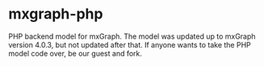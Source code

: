 # mxgraph-php
PHP backend model for mxGraph. The model was updated up to mxGraph version 4.0.3, but not updated after that. If anyone wants to take the PHP model code over, be our guest and fork.
